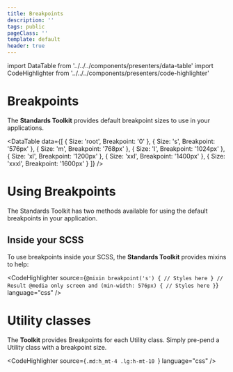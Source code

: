 ```yaml
---
title: Breakpoints
description: ''
tags: public
pageClass: ''
template: default
header: true
---
```


import DataTable from '../../../components/presenters/data-table'
import CodeHighlighter from '../../../components/presenters/code-highlighter'

# Breakpoints

The **Standards Toolkit** provides default breakpoint sizes to use in your applications.

<DataTable data={[
  {
    Size: 'root',
    Breakpoint: '0'
  },
  {
    Size: 's',
    Breakpoint: '576px'
  },
  {
    Size: 'm',
    Breakpoint: '768px'
  },
  {
    Size: 'l',
    Breakpoint: '1024px'
  },
  {
    Size: 'xl',
    Breakpoint: '1200px'
  },
  {
    Size: 'xxl',
    Breakpoint: '1400px'
  },
  {
    Size: 'xxxl',
    Breakpoint: '1600px'
  }
]} />

# Using Breakpoints

The Standards Toolkit has two methods available for using the default breakpoints in your application.

## Inside your SCSS

To use breakpoints inside your SCSS, the **Standards Toolkit** provides mixins to help:

<CodeHighlighter 
source={`@mixin breakpoint('s') {
  // Styles here
}
// Result
@media only screen and (min-width: 576px) {
  // Styles here
}`} language="css"
/>


# Utility classes

The **Toolkit** provides Breakpoints for each Utility class. Simply pre-pend a Utility class with a breakpoint size.

<CodeHighlighter 
source={`.md:h_mt-4
.lg:h-mt-10
`} language="css"
/>
